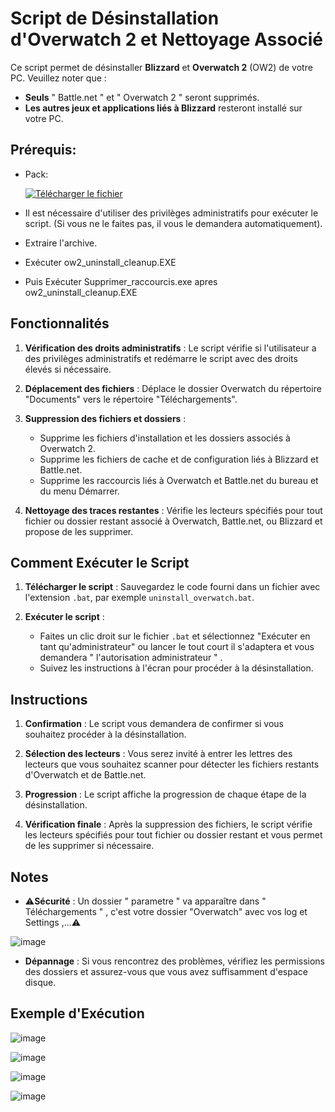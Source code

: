 # Script de Désinstallation d'Overwatch 2 et Nettoyage Associé

Ce script permet de désinstaller **Blizzard** et **Overwatch 2** (OW2) de votre PC. Veuillez noter que :

- **Seuls** " Battle.net " et " Overwatch 2 " seront supprimés.
- **Les autres jeux et applications liés à Blizzard** resteront installé sur votre PC.

## Prérequis:
- Pack:

  [![Télécharger le fichier](https://github.com/user-attachments/assets/4c318b41-f48c-4751-8fa6-2265e0156ff1)](https://github.com/Popolia/ow2_uninstall_cleanup.bat/archive/refs/heads/main.zip)

- Il est nécessaire d'utiliser des privilèges administratifs pour exécuter le script.
  (Si vous ne le faites pas, il vous le demandera automatiquement).

- Extraire l'archive.

- Exécuter ow2_uninstall_cleanup.EXE

- Puis Exécuter Supprimer_raccourcis.exe apres ow2_uninstall_cleanup.EXE

## Fonctionnalités

1. **Vérification des droits administratifs** : Le script vérifie si l'utilisateur a des privilèges administratifs et redémarre le script avec des droits élevés si nécessaire.
   
2. **Déplacement des fichiers** : Déplace le dossier Overwatch du répertoire "Documents" vers le répertoire "Téléchargements".
   
3. **Suppression des fichiers et dossiers** :
   - Supprime les fichiers d'installation et les dossiers associés à Overwatch 2.
   - Supprime les fichiers de cache et de configuration liés à Blizzard et Battle.net.
   - Supprime les raccourcis liés à Overwatch et Battle.net du bureau et du menu Démarrer.
     
4. **Nettoyage des traces restantes** : Vérifie les lecteurs spécifiés pour tout fichier ou dossier restant associé à Overwatch, Battle.net, ou Blizzard et propose de les supprimer.

## Comment Exécuter le Script

1. **Télécharger le script** : Sauvegardez le code fourni dans un fichier avec l'extension `.bat`, par exemple `uninstall_overwatch.bat`.

2. **Exécuter le script** : 
   - Faites un clic droit sur le fichier `.bat` et sélectionnez "Exécuter en tant qu'administrateur" ou lancer le tout court il s'adaptera et vous demandera " l'autorisation administrateur " .
   - Suivez les instructions à l'écran pour procéder à la désinstallation.

## Instructions

1. **Confirmation** : Le script vous demandera de confirmer si vous souhaitez procéder à la désinstallation.

2. **Sélection des lecteurs** : Vous serez invité à entrer les lettres des lecteurs que vous souhaitez scanner pour détecter les fichiers restants d'Overwatch et de Battle.net.

3. **Progression** : Le script affiche la progression de chaque étape de la désinstallation.

4. **Vérification finale** : Après la suppression des fichiers, le script vérifie les lecteurs spécifiés pour tout fichier ou dossier restant et vous permet de les supprimer si nécessaire.

## Notes

- ⚠️**Sécurité** : Un dossier " parametre " va apparaître dans " Téléchargements " , c'est votre dossier "Overwatch" avec vos log et Settings ,...⚠️


![image](https://github.com/user-attachments/assets/e373d614-42f6-4429-8cd4-df70bc45bfbb)

- **Dépannage** : Si vous rencontrez des problèmes, vérifiez les permissions des dossiers et assurez-vous que vous avez suffisamment d'espace disque.

## Exemple d'Exécution

![image](https://github.com/user-attachments/assets/e606957d-5b02-4393-996d-9b60f6106e6a)

![image](https://github.com/user-attachments/assets/293a8078-5246-4428-8cf0-8769a1783d3b)

![image](https://github.com/user-attachments/assets/c236dfeb-4fdf-418b-ac79-d6bb7fbdcc0a)

![image](https://github.com/user-attachments/assets/68074212-dea1-417f-b4f9-838e8d4e00c3)
